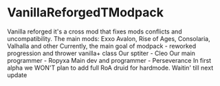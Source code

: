 # VanillaReforgedTModpack
Vanilla reforged it's a cross mod that fixes mods conflicts and uncompatibility. The main mods: Exxo Avalon, Rise of Ages, Consolaria, Valhalla and other
Currently, the main goal of modpack - reworked progression and thrower vanilla+ class
Our sptiter - Cleo
Our main programmer - Ropyxa
Main dev and programmer - Perseverance
In first alpha we WON'T plan to add full RoA druid for hardmode. Waitin' till next update
